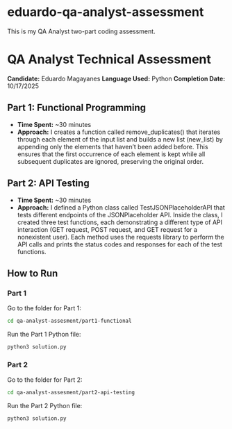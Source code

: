 # eduardo-qa-analyst-assessment
This is my QA Analyst two-part coding assessment.

# QA Analyst Technical Assessment

**Candidate:** Eduardo Magayanes
**Language Used:** Python
**Completion Date:** 10/17/2025

## Part 1: Functional Programming
- **Time Spent:** ~30 minutes
- **Approach:** I creates a function called remove_duplicates() that iterates through each element of the input list and builds a new list (new_list) by appending only the elements that haven’t been added before. This ensures that the first occurrence of each element is kept while all subsequent duplicates are ignored, preserving the original order.

## Part 2: API Testing  
- **Time Spent:** ~30 minutes
- **Approach:** I defined a Python class called TestJSONPlaceholderAPI that tests different endpoints of the JSONPlaceholder API. Inside the class, I created three test functions, each demonstrating a different type of API interaction (GET request, POST request, and GET request for a nonexistent user). Each method uses the requests library to perform the API calls and prints the status codes and responses for each of the test functions.

## How to Run
### Part 1
Go to the folder for Part 1:
```bash
cd qa-analyst-assesment/part1-functional
```
Run the Part 1 Python file:
```bash
python3 solution.py
```

### Part 2
Go to the folder for Part 2:
```bash
cd qa-analyst-assesment/part2-api-testing
```
Run the Part 2 Python file:
```bash
python3 solution.py